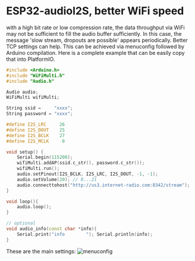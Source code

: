 # ESP32-audioI2S, better WiFi speed
with a high bit rate or low compression rate, the data throughput via WiFi may not be sufficient to fill the audio buffer sufficiently. In this case, the message 'slow stream, dropouts are possible' appears periodically. Better TCP settings can help. This can be achieved via menuconfig followed by Arduino compilation.
Here is a complete example that can be easily copy that into PlatformIO.


````c++
#include <Arduino.h>
#include "WiFiMulti.h"
#include "Audio.h"

Audio audio;
WiFiMulti wifiMulti;

String ssid =     "xxxx";
String password = "xxxx";

#define I2S_LRC     26
#define I2S_DOUT    25
#define I2S_BCLK    27
#define I2S_MCLK     0

void setup() {
    Serial.begin(115200);
    wifiMulti.addAP(ssid.c_str(), password.c_str());
    wifiMulti.run();
    audio.setPinout(I2S_BCLK, I2S_LRC, I2S_DOUT, -1, -1);
    audio.setVolume(20); // 0...21
    audio.connecttohost("http://us3.internet-radio.com:8342/stream");
}

void loop(){
    audio.loop();
}

// optional
void audio_info(const char *info){
    Serial.print("info        "); Serial.println(info);
}


````



These are the main settings:
![menuconfig](https://github.com/schreibfaul1/ESP32-audioI2S/blob/master/examples/Better_WiFi_throughput/better_WiFi_throughput.jpeg)

